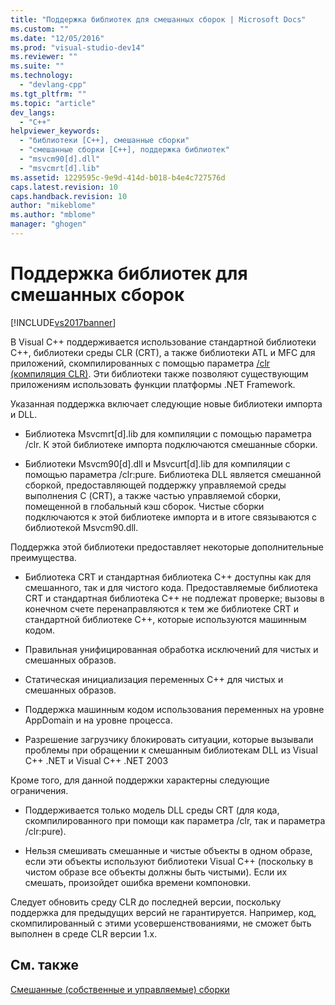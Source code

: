 ```yaml
---
title: "Поддержка библиотек для смешанных сборок | Microsoft Docs"
ms.custom: ""
ms.date: "12/05/2016"
ms.prod: "visual-studio-dev14"
ms.reviewer: ""
ms.suite: ""
ms.technology: 
  - "devlang-cpp"
ms.tgt_pltfrm: ""
ms.topic: "article"
dev_langs: 
  - "C++"
helpviewer_keywords: 
  - "библиотеки [C++], смешанные сборки"
  - "смешанные сборки [C++], поддержка библиотек"
  - "msvcm90[d].dll"
  - "msvcmrt[d].lib"
ms.assetid: 1229595c-9e9d-414d-b018-b4e4c727576d
caps.latest.revision: 10
caps.handback.revision: 10
author: "mikeblome"
ms.author: "mblome"
manager: "ghogen"
---
```

# Поддержка библиотек для смешанных сборок
[!INCLUDE[vs2017banner](../assembler/inline/includes/vs2017banner.md)]

В Visual C\+\+ поддерживается использование стандартной библиотеки C\+\+, библиотеки среды CLR \(CRT\), а также библиотеки ATL и MFC для приложений, скомпилированных с помощью параметра [\/clr \(компиляция CLR\)](../build/reference/clr-common-language-runtime-compilation.md).  Эти библиотеки также позволяют существующим приложениям использовать функции платформы .NET Framework.  
  
 Указанная поддержка включает следующие новые библиотеки импорта и DLL.  
  
-   Библиотека Msvcmrt\[d\].lib для компиляции с помощью параметра \/clr.  К этой библиотеке импорта подключаются смешанные сборки.  
  
-   Библиотеки Msvcm90\[d\].dll и Msvcurt\[d\].lib для компиляции с помощью параметра \/clr:pure.  Библиотека DLL является смешанной сборкой, предоставляющей поддержку управляемой среды выполнения С \(CRT\), а также частью управляемой сборки, помещенной в глобальный кэш сборок.  Чистые сборки подключаются к этой библиотеке импорта и в итоге связываются с библиотекой Msvcm90.dll.  
  
 Поддержка этой библиотеки предоставляет некоторые дополнительные преимущества.  
  
-   Библиотека CRT и стандартная библиотека C\+\+ доступны как для смешанного, так и для чистого кода.  Предоставляемые библиотека CRT и стандартная библиотека C\+\+ не подлежат проверке; вызовы в конечном счете перенаправляются к тем же библиотеке CRT и стандартной библиотеке C\+\+, которые используются машинным кодом.  
  
-   Правильная унифицированная обработка исключений для чистых и смешанных образов.  
  
-   Статическая инициализация переменных C\+\+ для чистых и смешанных образов.  
  
-   Поддержка машинным кодом использования переменных на уровне AppDomain и на уровне процесса.  
  
-   Разрешение загрузчику блокировать ситуации, которые вызывали проблемы при обращении к смешанным библиотекам DLL из Visual C\+\+ .NET и Visual C\+\+ .NET 2003  
  
 Кроме того, для данной поддержки характерны следующие ограничения.  
  
-   Поддерживается только модель DLL среды CRT \(для кода, скомпилированного при помощи как параметра \/clr, так и параметра \/clr:pure\).  
  
-   Нельзя смешивать смешанные и чистые объекты в одном образе, если эти объекты используют библиотеки Visual C\+\+ \(поскольку в чистом образе все объекты должны быть чистыми\).  Если их смешать, произойдет ошибка времени компоновки.  
  
 Следует обновить среду CLR до последней версии, поскольку поддержка для предыдущих версий не гарантируется.  Например, код, скомпилированный с этими усовершенствованиями, не сможет быть выполнен в среде CLR версии 1.x.  
  
## См. также  
 [Смешанные \(собственные и управляемые\) сборки](../Topic/Mixed%20\(Native%20and%20Managed\)%20Assemblies.md)